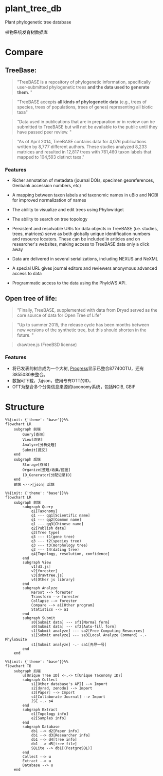 # plant_tree_db
Plant phylogenetic tree database

植物系统发育树数据库

# Compare
## TreeBase:
> "TreeBASE is a repository of phylogenetic information, specifically user-submitted phylogenetic trees **and the data used to generate them**. "

> "TreeBASE accepts **all kinds of phylogenetic data** (e.g., trees of species, trees of populations, trees of genes) representing all biotic taxa"

> "Data used in publications that are in preparation or in review can be submitted to TreeBASE but will not be available to the public until they have passed peer review. "

> "As of April 2014, TreeBASE contains data for 4,076 publications written by 8,777 different authors. These studies analyzed 8,233 matrices and resulted in 12,817 trees with 761,460 taxon labels that mapped to 104,593 distinct taxa."

### Features
- Richer annotation of metadata (journal DOIs, specimen georeferences, Genbank accession numbers, etc)

-  A mapping between taxon labels and taxonomic names in uBio and NCBI for improved normalization of names

- The ability to visualize and edit trees using Phylowidget

- The ability to search on tree topology

- Persistent and resolvable URIs for data objects in TreeBASE (i.e. studies, trees, matrices) serve as both globally unique identification numbers and resource locators. These can be included in articles and on researcher's websites, making access to TreeBASE data only a click away

- Data are delivered in several serializations, including NEXUS and NeXML

- A special URL gives journal editors and reviewers anonymous advanced access to data

- Programmatic access to the data using the PhyloWS API.

## Open tree of life: 
> "Finally, TreeBASE, supplemented with data from Dryad served as the core source of data for Open Tree of Life"

>"Up to summer 2015, the release cycle has been months between new versions of the synthetic tree, but this should shorten in the future. "

> drawtree.js (FreeBSD license)

### Features
- 将已发表的树合成为一个大树, [Progress](https://tree.opentreeoflife.org/about/progress)显示已整合87740OTU，还有3855030未整合。
- 数据可下载，为json，使用专有OTT的ID，
- OTT为整合多个分类信息来源的taxonomy系统，包括NCIB, GBIF

# Structure
```mermaid
%%{init: {'theme': 'base'}}%%
flowchart LR
    subgraph 前端
        Query[查询]
        View[浏览]
        Analyze[分析处理]
        Submit[提交]
    end
    subgraph 后端
        Storage[存储]
        Organize[整理/收集/挖掘]
        ID_Generator[分配记录ID]
    end
    前端 <-->|json| 后端
```
```mermaid
%%{init: {'theme': 'base'}}%%
flowchart LR
    subgraph 前端
        subgraph Query
            q1[Taxonomy]
            q1 --- qq1[Scientific name]
            q1 --- qq2[Common name]
            q1 --- qq3[Chinese name]
            q2[Publish date]
            q3[Tree type]
            q3 --- t1(gene tree)
            q3 --- t2(species tree)
            q3 --- t3(morphology tree)
            q3 --- t4(dating tree)
            q4[Topology, resolution, confidence]
        end
        subgraph View
            v1[d3.js]
            v2[forester]
            v3[drawtree.js]
            v4[Other js library]
        end
        subgraph Analyze
            Reroot --> forester
            Transform --> forester
            Collapse --> forester
            Compare --> a1[Other program]
            Statistics --> a1
        end
        subgraph Submit
            s0[Submit data] --- sf1[Normal form]
            s0[Submit data] --- sf2[Auto-fill form]
            s1[Submit analyze] --- sa2[Free Computing Resources]
            s1[Submit analyze] --- sa3[Local Analyze Command] -.- PhyloSuite
            s1[Submit analyze] -.- sa1[先导一号]
        end
    end
```

```mermaid
%%{init: {'theme': 'base'}}%%
flowchart TB
    subgraph 后端
        u[Unique Tree ID] <-.-> t[Unique Taxonomy ID?]
        subgraph Collect
            s1[Other database's API] --> Import
            s2[dyrad, zenodo] --> Import
            s3[Paper] --> Import
            s4[Collaborate Journal] --> Import
            JSE -.- s4
        end
        subgraph Extract
            e1[Topology info]
            e2[Samples info]
        end
        subgraph Database
            db1 --> d2[Paper info]
            db1 --> d3[Researcher info]
            db1 --> d4[tree info]
            db1 --> d5[tree file]
            SQLite --> db1[(PostgreSQL)]
        end
        Collect --> u
        Extract --> u
        Database --> u
    end
```